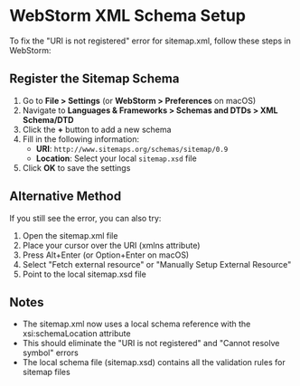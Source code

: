 # WebStorm XML Schema Setup

To fix the "URI is not registered" error for sitemap.xml, follow these steps in WebStorm:

## Register the Sitemap Schema

1. Go to **File > Settings** (or **WebStorm > Preferences** on macOS)
2. Navigate to **Languages & Frameworks > Schemas and DTDs > XML Schema/DTD**
3. Click the **+** button to add a new schema
4. Fill in the following information:
   - **URI**: `http://www.sitemaps.org/schemas/sitemap/0.9`
   - **Location**: Select your local `sitemap.xsd` file
5. Click **OK** to save the settings

## Alternative Method

If you still see the error, you can also try:

1. Open the sitemap.xml file
2. Place your cursor over the URI (xmlns attribute)
3. Press Alt+Enter (or Option+Enter on macOS)
4. Select "Fetch external resource" or "Manually Setup External Resource"
5. Point to the local sitemap.xsd file

## Notes

- The sitemap.xml now uses a local schema reference with the xsi:schemaLocation attribute
- This should eliminate the "URI is not registered" and "Cannot resolve symbol" errors
- The local schema file (sitemap.xsd) contains all the validation rules for sitemap files
